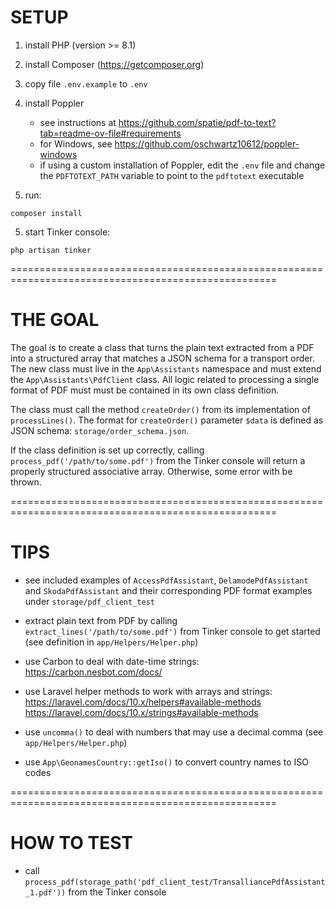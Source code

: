 # SETUP

1. install PHP (version >= 8.1)

2. install Composer (https://getcomposer.org)

3. copy file `.env.example` to `.env`

3. install Poppler
    - see instructions at https://github.com/spatie/pdf-to-text?tab=readme-ov-file#requirements
    - for Windows, see https://github.com/oschwartz10612/poppler-windows
    - if using a custom installation of Poppler, edit the `.env` file and change the
      `PDFTOTEXT_PATH` variable to point to the `pdftotext` executable

4. run:
```shell
composer install
```

5. start Tinker console:
```shell
php artisan tinker
```


====================================================================================================

# THE GOAL

The goal is to create a class that turns the plain text extracted from a PDF into a structured array
that matches a JSON schema for a transport order. The new class must live in the `App\Assistants`
namespace and must extend the `App\Assistants\PdfClient` class. All logic related to processing a
single format of PDF must must be contained in its own class definition.

The class must call the method `createOrder()` from its implementation of `processLines()`. The
format for `createOrder()` parameter `$data` is defined as JSON schema: `storage/order_schema.json`.

If the class definition is set up correctly, calling `process_pdf('/path/to/some.pdf')` from the
Tinker console will return a properly structured associative array. Otherwise, some error with be
thrown.


====================================================================================================

# TIPS

 - see included examples of `AccessPdfAssistant`, `DelamodePdfAssistant` and `SkodaPdfAssistant` and
   their corresponding PDF format examples under `storage/pdf_client_test`

 - extract plain text from PDF by calling `extract_lines('/path/to/some.pdf')` from Tinker console
   to get started (see definition in `app/Helpers/Helper.php`)

 - use Carbon to deal with date-time strings: https://carbon.nesbot.com/docs/

 - use Laravel helper methods to work with arrays and strings:
    https://laravel.com/docs/10.x/helpers#available-methods
    https://laravel.com/docs/10.x/strings#available-methods

 - use `uncomma()` to deal with numbers that may use a decimal comma (see `app/Helpers/Helper.php`)

 - use `App\GeonamesCountry::getIso()` to convert country names to ISO codes


====================================================================================================

# HOW TO TEST

 - call `process_pdf(storage_path('pdf_client_test/TransalliancePdfAssistant_1.pdf'))` from the Tinker console
